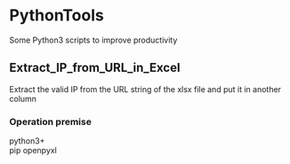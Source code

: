 PythonTools
====
Some Python3 scripts to improve productivity<br>
## Extract_IP_from_URL_in_Excel<br>
Extract the valid IP from the URL string of the xlsx file and put it in another column
### Operation premise<br>
python3+<br>
pip openpyxl
